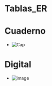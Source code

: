 # Tablas_ER
# Cuaderno
- ![Cap](https://github.com/user-attachments/assets/fc9fc83d-4b45-42d8-a11e-a0a366afdf73)
# Digital
- ![image](https://github.com/user-attachments/assets/52ae93c6-ed8a-4a24-92e3-1eb3516d6640)
